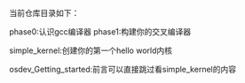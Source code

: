 当前仓库目录如下：

phase0:认识gcc编译器
phase1:构建你的交叉编译器

simple_kernel:创建你的第一个hello world内核

osdev_Getting_started:前言可以直接跳过看simple_kernel的内容